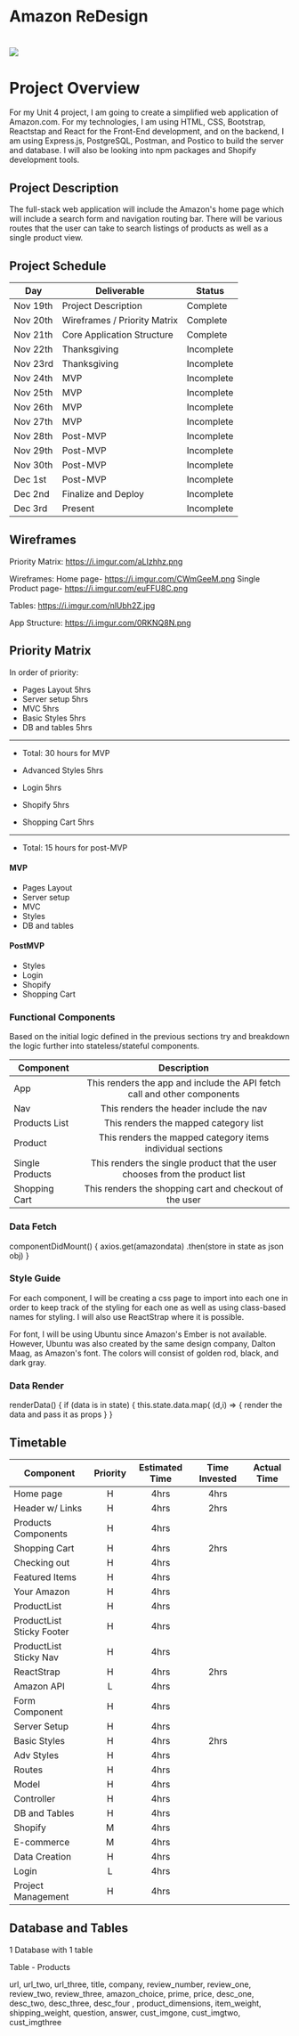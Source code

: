 # Amazon ReDesign

# ![](https://3c1703fe8d.site.internapcdn.net/newman/gfx/news/hires/2014/amazonlogo.jpg)


# Project Overview
For my Unit 4 project, I am going to create a simplified web application of Amazon.com. For my technologies, I am using HTML, CSS, Bootstrap, Reactstap and React for the Front-End development, and on the backend, I am using Express.js, PostgreSQL, Postman, and Postico to build the server and database. I will also be looking into npm packages and Shopify development tools.


## Project Description

The full-stack web application will include the Amazon's home page which will include a search form and navigation routing bar. There will be various routes that the user can take to search listings of products as well as a single product view.


## Project Schedule

|  Day   | Deliverable          | Status
|--------|----------------------| ----------|
|Nov 19th | Project Description  | Complete
|Nov 20th | Wireframes / Priority Matrix | Complete
|Nov 21th | Core Application Structure   | Complete
|Nov 22th | Thanksgiving | Incomplete
|Nov 23rd | Thanksgiving  | Incomplete
|Nov 24th| MVP | Incomplete
|Nov 25th| MVP | Incomplete
|Nov 26th| MVP| Incomplete
|Nov 27th| MVP | Incomplete
|Nov 28th| Post-MVP| Incomplete
|Nov 29th| Post-MVP | Incomplete
|Nov 30th| Post-MVP | Incomplete
|Dec 1st| Post-MVP | Incomplete
|Dec 2nd| Finalize and Deploy | Incomplete
|Dec 3rd| Present | Incomplete



## Wireframes

Priority Matrix:
https://i.imgur.com/aLIzhhz.png

Wireframes:
 Home page- https://i.imgur.com/CWmGeeM.png
 Single Product page- https://i.imgur.com/euFFU8C.png

Tables:
https://i.imgur.com/nlUbh2Z.jpg

App Structure:
https://i.imgur.com/0RKNQ8N.png


## Priority Matrix

In order of priority:

- Pages Layout 5hrs
- Server setup 5hrs
- MVC  5hrs
- Basic Styles 5hrs
- DB and tables 5hrs
-------
- Total: 30 hours for MVP

- Advanced Styles 5hrs
- Login 5hrs
- Shopify 5hrs
- Shopping Cart 5hrs
-----------
- Total: 15 hours for post-MVP


#### MVP

- Pages Layout
- Server setup
- MVC
- Styles
- DB and tables

#### PostMVP

- Styles
- Login
- Shopify
- Shopping Cart

### Functional Components

Based on the initial logic defined in the previous sections try and breakdown the logic further into stateless/stateful components. 

| Component | Description | 
| --- | :---: |  
| App | This renders the app and include the API fetch call and other components | 
| Nav | This renders the header include the nav |
| Products List| This renders the mapped category list |  
| Product | This renders the mapped category items individual sections | 
| Single Products | This renders the single product that the user chooses from the product list |   
| Shopping Cart | This renders the shopping cart and checkout of the user | 

### Data Fetch

componentDidMount() {
  axios.get(amazondata)
    .then(store in state as json obj)
    }

### Style Guide

For each component, I will be creating a css page to import into each one in order to keep track of the styling for each one as well as using class-based names for styling. I will also use ReactStrap where it is possible.

For font, I will be using Ubuntu since Amazon's Ember is not available. However, Ubuntu was also created by the same design company, Dalton Maag, as Amazon's font. The colors will consist of golden rod, black, and dark gray. 

### Data Render

renderData() {
if (data is in state) {
this.state.data.map( (d,i) => {
render the data and pass it as props
  }
}

## Timetable

| Component    | Priority | Estimated Time | Time Invested | Actual Time |
| ------------ | :------: |  :-----------: | :------------: | :---------: |
| Home page    | H | 4hrs | 4hrs |   |
| Header w/ Links   | H | 4hrs | 2hrs |  |
| Products Components | H | 4hrs |  | 
| Shopping Cart | H | 4hrs | 2hrs |  |
| Checking out | H | 4hrs |  | 
| Featured Items| H | 4hrs |  | 
| Your Amazon| H | 4hrs |  | 
| ProductList | H | 4hrs |  | 
| ProductList Sticky Footer | H | 4hrs |  | 
| ProductList Sticky Nav | H | 4hrs |  | 
| ReactStrap | H | 4hrs | 2hrs  | 
| Amazon API | L | 4hrs | |  |
| Form Component | H | 4hrs |  | |
| Server Setup | H  | 4hrs|  |  |
| Basic Styles | H  | 4hrs| 2hrs | |
| Adv Styles | H  | 4hrs|  |  |
| Routes | H | 4hrs |  |  |
| Model | H | 4hrs | | 
| Controller | H | 4hrs |  | 
| DB and Tables | H  | 4hrs |  | 
| Shopify | M  | 4hrs |   |  
| E-commerce  | M  | 4hrs |   |  
| Data Creation  | H | 4hrs |   | 
| Login| L | 4hrs |  | 
| Project Management | H | 4hrs |  | 



## Database and Tables

1 Database with 1 table

Table   -  Products

url, url_two, url_three, title, company, review_number, review_one, review_two, review_three, amazon_choice,  prime, price, desc_one, desc_two, desc_three, desc_four , product_dimensions,  item_weight, shipping_weight, question, answer, cust_imgone, cust_imgtwo, cust_imgthree



